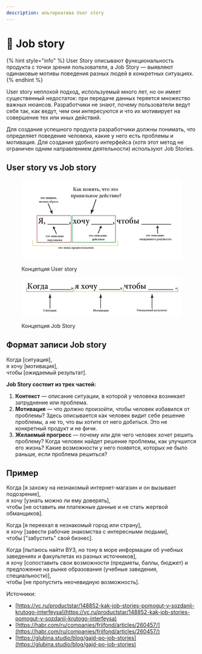 ```yaml
---
description: альтернатива User story
---
```


# 📎 Job story

{% hint style="info" %}
User Story описывают функциональность продукта с точки зрения пользователя, а Job Story — выявляют одинаковые мотивы поведения разных людей в конкретных ситуациях.
{% endhint %}

User story неплохой подход, используемый много лет, но он имеет существенный недостаток: при передаче данных теряется множество важных нюансов. Разработчики не знают, почему пользователи ведут себя так, как ведут, чем они интересуются и что их мотивирует на совершение тех или иных действий.

Для создания успешного продукта разработчики должны понимать, что определяет поведение человека, какие у него есть проблемы и мотивация. Для создания удобного интерфейса (хотя этот метод не ограничен одним направлением деятельности) используют Job Stories.

## User story vs Job story

<figure><img src="../../../../.gitbook/assets/123.webp" alt="" width="525"><figcaption><p>Концепция User story</p></figcaption></figure>

<figure><img src="../../../../.gitbook/assets/12.webp" alt="" width="524"><figcaption><p>Концепция Job Story</p></figcaption></figure>

## Формат записи Job story

Когда \[ситуация],\
я хочу \[мотивация],\
чтобы \[ожидаемый результат].

**Job Story состоит из трех частей:**

1. **Контекст** — описание ситуации, в которой у человека возникает затруднение или проблема.
2. **Мотивация** — что должно произойти, чтобы человек избавился от проблемы? Здесь описывается как человек видит себе решение проблемы, а не то, что вы хотите от него добиться. Это не конкретный продукт и не фичи.
3. **Желаемый прогресс** — почему или для чего человек хочет решить проблему? Когда человек найдет решение проблемы, как улучшится его жизнь? Какие возможности у него появятся, которых не было раньше, если проблема решиться?

## Пример

Когда \[я захожу на незнакомый интернет-магазин и он вызывает подозрение], \
я хочу \[узнать можно ли ему доверять], \
чтобы \[не оставить им платежные данные и не стать жертвой обманщиков].

Когда \[я переехал в незнакомый город или страну], \
я хочу \[завести рабочие знакомства с интересными людьми], \
чтобы \["забустить" свой бизнес].

Когда \[пытаюсь найти ВУЗ, но тону в море информации об учебных заведениях и факультетах из разных источников], \
я хочу \[сопоставить свои возможности (предметы, баллы, бюджет) и предложение на рынке образования (учебные заведения, специальности)], \
чтобы \[не пропустить неочевидную возможность].







Источники:&#x20;

* [https://vc.ru/productstar/148852-kak-job-stories-pomogut-v-sozdanii-krutogo-interfeysa](https://vc.ru/productstar/148852-kak-job-stories-pomogut-v-sozdanii-krutogo-interfeysa)
* [https://habr.com/ru/companies/friifond/articles/260457/](https://habr.com/ru/companies/friifond/articles/260457/)
* [https://glubina.studio/blog/gajd-po-job-stories](https://glubina.studio/blog/gajd-po-job-stories)
